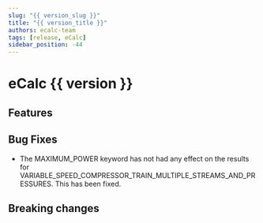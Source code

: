 ```yaml
---
slug: "{{ version_slug }}"
title: "{{ version_title }}"
authors: ecalc-team
tags: [release, eCalc]
sidebar_position: -44
---
```


# eCalc {{ version }}

## Features

## Bug Fixes

* The MAXIMUM_POWER keyword has not had any effect on the results for VARIABLE_SPEED_COMPRESSOR_TRAIN_MULTIPLE_STREAMS_AND_PRESSURES. This has been fixed.

## Breaking changes

